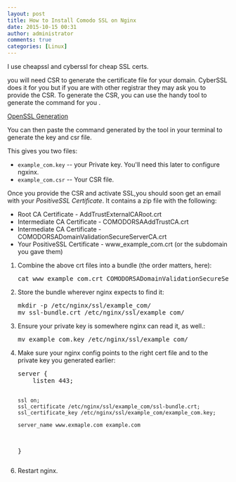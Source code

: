 ```yaml
---
layout: post
title: How to Install Comodo SSL on Nginx
date: 2015-10-15 00:31
author: administrator
comments: true
categories: [Linux]
---
```

I use cheapssl and cyberssl for cheap SSL certs.

you will need CSR to generate the certificate file for your domain. CyberSSL does it for you but if you are with other registrar they may ask you to provide the CSR. To generate the CSR, you can use the handy tool to generate the command for you .

<a href="https://www.digicert.com/easy-csr/openssl.htm" target="_blank">OpenSSL Generation</a>

You can then paste the command generated by the tool in your terminal to generate the key and csr file.

This gives you two files:
<ul>
	<li><code>example_com.key</code> -- your Private key. You'll need this later to configure ngxinx.</li>
	<li><code>example_com.csr</code> -- Your CSR file.</li>
</ul>
Once you provide the CSR and activate SSL,you should soon get an email with your <em>PositiveSSL Certificate</em>. It contains a zip file with the following:
<ul>
	<li>Root CA Certificate - AddTrustExternalCARoot.crt</li>
	<li>Intermediate CA Certificate - COMODORSAAddTrustCA.crt</li>
	<li>Intermediate CA Certificate - COMODORSADomainValidationSecureServerCA.crt</li>
	<li>Your PositiveSSL Certificate - www_example_com.crt (or the subdomain you gave them)</li>
</ul>
<ol>
	<li>Combine the above crt files into a bundle (the order matters, here):
<pre>cat www_example_com.crt COMODORSADomainValidationSecureServerCA.crt  COMODORSAAddTrustCA.crt AddTrustExternalCARoot.crt &gt; ssl-bundle.crt
</pre>
</li>
	<li>Store the bundle wherever nginx expects to find it:
<pre>mkdir -p /etc/nginx/ssl/example_com/
mv ssl-bundle.crt /etc/nginx/ssl/example_com/
</pre>
</li>
	<li>Ensure your private key is somewhere nginx can read it, as well.:
<pre>mv example_com.key /etc/nginx/ssl/example_com/
</pre>
</li>
	<li>Make sure your nginx config points to the right cert file and to the private key you generated earlier:
<pre class="">server {
    listen 443;

    ssl on;
    ssl_certificate /etc/nginx/ssl/example_com/ssl-bundle.crt;
    ssl_certificate_key /etc/nginx/ssl/example_com/example_com.key;

    server_name www.exmaple.com example.com

}
</pre>
</li>
</ol>
<ol start="6">
	<li>Restart nginx.</li>
</ol>
